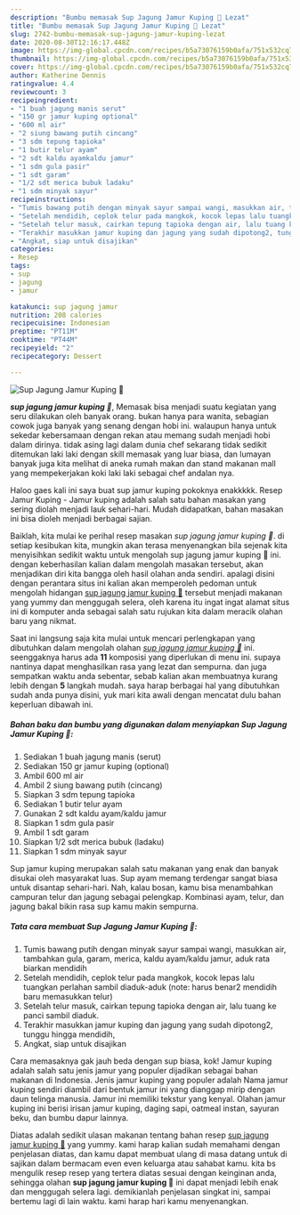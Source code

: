 ```yaml
---
description: "Bumbu memasak Sup Jagung Jamur Kuping 🍲 Lezat"
title: "Bumbu memasak Sup Jagung Jamur Kuping 🍲 Lezat"
slug: 2742-bumbu-memasak-sup-jagung-jamur-kuping-lezat
date: 2020-08-30T12:16:17.448Z
image: https://img-global.cpcdn.com/recipes/b5a73076159b0afa/751x532cq70/sup-jagung-jamur-kuping-🍲-foto-resep-utama.jpg
thumbnail: https://img-global.cpcdn.com/recipes/b5a73076159b0afa/751x532cq70/sup-jagung-jamur-kuping-🍲-foto-resep-utama.jpg
cover: https://img-global.cpcdn.com/recipes/b5a73076159b0afa/751x532cq70/sup-jagung-jamur-kuping-🍲-foto-resep-utama.jpg
author: Katherine Dennis
ratingvalue: 4.4
reviewcount: 3
recipeingredient:
- "1 buah jagung manis serut"
- "150 gr jamur kuping optional"
- "600 ml air"
- "2 siung bawang putih cincang"
- "3 sdm tepung tapioka"
- "1 butir telur ayam"
- "2 sdt kaldu ayamkaldu jamur"
- "1 sdm gula pasir"
- "1 sdt garam"
- "1/2 sdt merica bubuk ladaku"
- "1 sdm minyak sayur"
recipeinstructions:
- "Tumis bawang putih dengan minyak sayur sampai wangi, masukkan air, tambahkan gula, garam, merica, kaldu ayam/kaldu jamur, aduk rata biarkan mendidih"
- "Setelah mendidih, ceplok telur pada mangkok, kocok lepas lalu tuangkan perlahan sambil diaduk-aduk (note: harus benar2 mendidih baru memasukkan telur)"
- "Setelah telur masuk, cairkan tepung tapioka dengan air, lalu tuang ke panci sambil diaduk."
- "Terakhir masukkan jamur kuping dan jagung yang sudah dipotong2, tunggu hingga mendidih,"
- "Angkat, siap untuk disajikan"
categories:
- Resep
tags:
- sup
- jagung
- jamur

katakunci: sup jagung jamur 
nutrition: 208 calories
recipecuisine: Indonesian
preptime: "PT11M"
cooktime: "PT44M"
recipeyield: "2"
recipecategory: Dessert

---
```



![Sup Jagung Jamur Kuping 🍲](https://img-global.cpcdn.com/recipes/b5a73076159b0afa/751x532cq70/sup-jagung-jamur-kuping-🍲-foto-resep-utama.jpg)

<b><i>sup jagung jamur kuping 🍲</i></b>, Memasak bisa menjadi suatu kegiatan yang seru dilakukan oleh banyak orang. bukan hanya para wanita, sebagian cowok juga banyak yang senang dengan hobi ini. walaupun hanya untuk sekedar kebersamaan dengan rekan atau memang sudah menjadi hobi dalam dirinya. tidak asing lagi dalam dunia chef sekarang tidak sedikit ditemukan laki laki dengan skill memasak yang luar biasa, dan lumayan banyak juga kita melihat di aneka rumah makan dan stand makanan mall yang mempekerjakan koki laki laki sebagai chef andalan nya.

Haloo gaes kali ini saya buat sup jamur kuping pokoknya enakkkkk. Resep Jamur Kuping - Jamur kuping adalah salah satu bahan masakan yang sering diolah menjadi lauk sehari-hari. Mudah didapatkan, bahan masakan ini bisa dioleh menjadi berbagai sajian.

Baiklah, kita mulai ke perihal resep masakan <i>sup jagung jamur kuping 🍲</i>. di setiap kesibukan kita, mungkin akan terasa menyenangkan bila sejenak kita menyisihkan sedikit waktu untuk mengolah sup jagung jamur kuping 🍲 ini. dengan keberhasilan kalian dalam mengolah masakan tersebut, akan menjadikan diri kita bangga oleh hasil olahan anda sendiri. apalagi disini dengan perantara situs ini kalian akan memperoleh pedoman untuk mengolah hidangan <u>sup jagung jamur kuping 🍲</u> tersebut menjadi makanan yang yummy dan menggugah selera, oleh karena itu ingat ingat alamat situs ini di komputer anda sebagai salah satu rujukan kita dalam meracik olahan baru yang nikmat.


Saat ini langsung saja kita mulai untuk mencari perlengkapan yang dibutuhkan dalam mengolah olahan <u><i>sup jagung jamur kuping 🍲</i></u> ini. seenggaknya harus ada <b>11</b> komposisi yang diperlukan di menu ini. supaya nantinya dapat menghasilkan rasa yang lezat dan sempurna. dan juga sempatkan waktu anda sebentar, sebab kalian akan membuatnya kurang lebih dengan <b>5</b> langkah mudah. saya harap berbagai hal yang dibutuhkan sudah anda punya disini, yuk mari kita awali dengan mencatat dulu bahan keperluan dibawah ini.

<!--inarticleads1-->

##### Bahan baku dan bumbu yang digunakan dalam menyiapkan Sup Jagung Jamur Kuping 🍲:

1. Sediakan 1 buah jagung manis (serut)
1. Sediakan 150 gr jamur kuping (optional)
1. Ambil 600 ml air
1. Ambil 2 siung bawang putih (cincang)
1. Siapkan 3 sdm tepung tapioka
1. Sediakan 1 butir telur ayam
1. Gunakan 2 sdt kaldu ayam/kaldu jamur
1. Siapkan 1 sdm gula pasir
1. Ambil 1 sdt garam
1. Siapkan 1/2 sdt merica bubuk (ladaku)
1. Siapkan 1 sdm minyak sayur


Sup jamur kuping merupakan salah satu makanan yang enak dan banyak disukai oleh masyarakat luas. Sup ayam memang terdengar sangat biasa untuk disantap sehari-hari. Nah, kalau bosan, kamu bisa menambahkan campuran telur dan jagung sebagai pelengkap. Kombinasi ayam, telur, dan jagung bakal bikin rasa sup kamu makin sempurna. 

<!--inarticleads2-->

##### Tata cara membuat Sup Jagung Jamur Kuping 🍲:

1. Tumis bawang putih dengan minyak sayur sampai wangi, masukkan air, tambahkan gula, garam, merica, kaldu ayam/kaldu jamur, aduk rata biarkan mendidih
1. Setelah mendidih, ceplok telur pada mangkok, kocok lepas lalu tuangkan perlahan sambil diaduk-aduk (note: harus benar2 mendidih baru memasukkan telur)
1. Setelah telur masuk, cairkan tepung tapioka dengan air, lalu tuang ke panci sambil diaduk.
1. Terakhir masukkan jamur kuping dan jagung yang sudah dipotong2, tunggu hingga mendidih,
1. Angkat, siap untuk disajikan


Cara memasaknya gak jauh beda dengan sup biasa, kok! Jamur kuping adalah salah satu jenis jamur yang populer dijadikan sebagai bahan makanan di Indonesia. Jenis jamur kuping yang populer adalah Nama jamur kuping sendiri diambil dari bentuk jamur ini yang dianggap mirip dengan daun telinga manusia. Jamur ini memiliki tekstur yang kenyal. Olahan jamur kuping ini berisi irisan jamur kuping, daging sapi, oatmeal instan, sayuran beku, dan bumbu dapur lainnya. 

Diatas adalah sedikit ulasan makanan tentang bahan resep <u>sup jagung jamur kuping 🍲</u> yang yummy. kami harap kalian sudah memahami dengan penjelasan diatas, dan kamu dapat membuat ulang di masa datang untuk di sajikan dalam bermacam even even keluarga atau sahabat kamu. kita bs mengulik resep resep yang tertera diatas sesuai dengan keinginan anda, sehingga olahan <b>sup jagung jamur kuping 🍲</b> ini dapat menjadi lebih enak dan menggugah selera lagi. demikianlah penjelasan singkat ini, sampai bertemu lagi di lain waktu. kami harap hari kamu menyenangkan.
